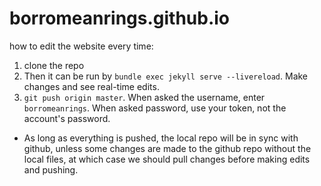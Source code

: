 # borromeanrings.github.io

how to edit the website every time:
 1. clone the repo
 2. Then it can be run by `bundle exec jekyll serve --livereload`. Make changes and see real-time edits.
 3. `git push origin master`. When asked the username, enter `borromeanrings`. When asked password, use your token, not the account's password.

* As long as everything is pushed, the local repo will be in sync with github, unless some changes are made to the github repo without the local files, at which case we should pull changes before making edits and pushing.
